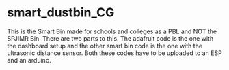 # smart_dustbin_CG
This is the Smart Bin made for schools and colleges as a PBL and NOT the SPJIMR Bin.
There are two parts to this. The adafruit code is the one with the dashboard setup and the other smart bin code is the one with the ultrasonic distance sensor. Both these codes have to be uploaded to an ESP and an arduino.
